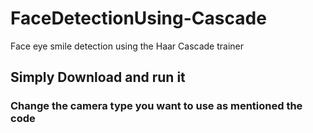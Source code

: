 # FaceDetectionUsing-Cascade
Face eye smile detection using the Haar Cascade trainer

## Simply Download and run it ##

### Change the camera type you want to use as mentioned the code ###
